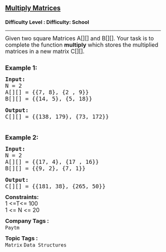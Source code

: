 <h2><a href="https://www.geeksforgeeks.org/problems/multiply-matrices/1?page=4&difficulty=School&sortBy=submissions">Multiply Matrices</a></h2><h3>Difficulty Level : Difficulty: School</h3><hr><div class="problems_problem_content__Xm_eO"><p><span style="font-size:18px">Given two square Matrices A[][] and B[][]. Your task is to complete the function <strong>multiply</strong> which stores the multiplied matrices&nbsp;in a new matrix C[][].</span><br>
&nbsp;</p>

<p><strong><span style="font-size:20px">Example 1:</span></strong></p>

<pre><span style="font-size:18px"><strong>Input: </strong>
N = 2
A[][] = {{7, 8}, {2 , 9}}
B[][] = {{14, 5}, {5, 18}}</span>

<span style="font-size:18px"><strong>Output: </strong>
C[][] = {{138, 179}, {73, 172}}</span></pre>

<p>&nbsp;</p>

<p><strong><span style="font-size:20px">Example 2:</span></strong></p>

<pre><span style="font-size:18px"><strong>Input: </strong>
N = 2
A[][] = {{17, 4}, {17 , 16}}
B[][] = {{9, 2}, {7, 1}}</span>

<span style="font-size:18px"><strong>Output: </strong>
C[][] = {{181, 38}, {265, 50}}</span></pre>

<p><span style="font-size:18px"><strong>Constraints:</strong><br>
1 &lt;=T&lt;= 100<br>
1 &lt;= N &lt;= 20</span></p>
</div><p><span style=font-size:18px><strong>Company Tags : </strong><br><code>Paytm</code>&nbsp;<br><p><span style=font-size:18px><strong>Topic Tags : </strong><br><code>Matrix</code>&nbsp;<code>Data Structures</code>&nbsp;